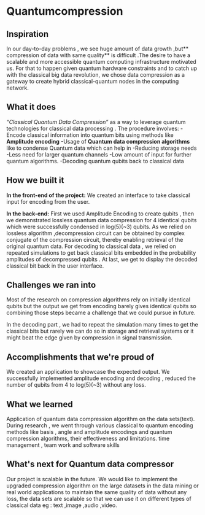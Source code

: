 # Quantumcompression
## Inspiration
In our day-to-day problems , we see huge amount of data growth ,but** compression of data with same quality** is difficult .The desire to have a scalable and more accessible quantum computing infrastructure motivated us. For that to happen given quantum hardware constraints and to catch up with the classical big data revolution, we chose data compression as a gateway to create hybrid 
classical-quantum nodes in the computing network.

## What it does
 _“Classical Quantum Data Compression”_ as a way to leverage quantum technologies for classical data processing . 
The procedure involves:
-Encode classical information into quantum bits using methods like **Amplitude encoding**
-Usage of **Quantum data compression algorithms** like to condense Quantum data which can help in 
-Reducing storage needs  
-Less need for larger quantum channels
-Low amount of input for further quantum algorithms.
-Decoding quantum qubits back to classical data

## How we built it
**In the front-end of the project:**
We created an interface to take classical input for encoding from the user.
 
**In the back-end:**
 First we used Amplitude Encoding to create qubits , then we demonstrated lossless quantum data compression for 4 identical qubits which were successfully condensed in log(5)(~3) qubits.
 As we relied on lossless algorithm ,decompression circuit can be obtained by complex conjugate of the compression circuit, thereby enabling retrieval of the original quantum data.
For decoding to classical data , we relied on repeated simulations to get back classical bits embedded in the probability amplitudes of decompressed qubits . At last, we get to display the decoded classical bit back in the user interface.

## Challenges we ran into
Most of the research on compression algorithms rely on initially identical qubits but the output we get from encoding barely gives identical qubits so combining those steps became a challenge that we could pursue in future.

In the decoding part , we had to repeat the simulation many times to get the classical bits but rarely we can do so in storage and retrieval systems or it might beat the edge given by compression in signal transmission.

## Accomplishments that we're proud of
We created an application to showcase the expected output.
We successfully implemented amplitude encoding and decoding , reduced the number of qubits from 4 to log(5)(~3) without any loss.


## What we learned
Application of quantum data compression algorithm on the data sets(text).
During research , we went through various classical to quantum encoding methods like basis , angle and amplitude encodings and  quantum compression algorithms, their effectiveness and limitations.
time management , team work and software skills

## What's next for Quantum data compressor
Our project is scalable in the future. We would like to implement the upgraded compression algorithm on the large datasets  in the data mining  or real world applications to maintain the same quality of data without any loss, the data sets are scalable so that we can use it on different types of  classical data eg : text ,image ,audio ,video. 
